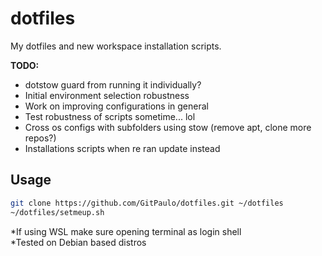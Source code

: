 # dotfiles
My dotfiles and new workspace installation scripts.

**TODO:**
- dotstow guard from running it individually?
- Initial environment selection robustness
- Work on improving configurations in general
- Test robustness of scripts sometime... lol
- Cross os configs with subfolders using stow (remove apt, clone more repos?)
- Installations scripts when re ran update instead

## Usage

```sh
git clone https://github.com/GitPaulo/dotfiles.git ~/dotfiles
~/dotfiles/setmeup.sh
```

*If using WSL make sure opening terminal as login shell \
*Tested on Debian based distros
